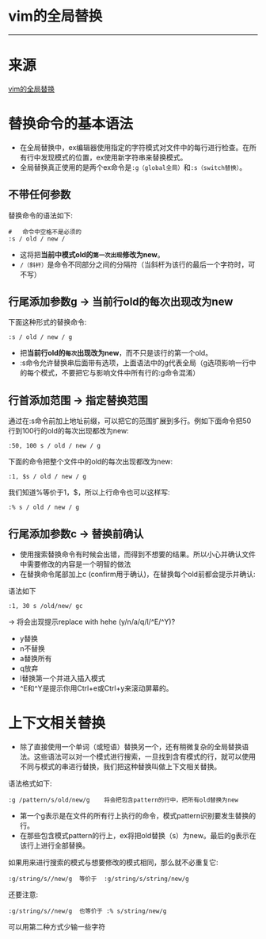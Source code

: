 #   vim的全局替换

---

#   来源
[vim的全局替换](https://blog.csdn.net/shuangde800/article/details/10554513)

#   替换命令的基本语法
+   在全局替换中，ex编辑器使用指定的字符模式对文件中的每行进行检查。在所有行中发现模式的位置，ex使用新字符串来替换模式。
+   全局替换真正使用的是两个ex命令是`:g（global全局）`和`:s（switch替换）`。

##  不带任何参数
替换命令的语法如下:
```
#   命令中空格不是必须的
:s / old / new /  
```
+   这将把**当前中模式old的`第一次出现`修改为new**。
+   `/（斜杆）`是命令不同部分之间的分隔符（当斜杆为该行的最后一个字符时，可不写）

##  行尾添加参数g -> 当前行old的每次出现改为new
下面这种形式的替换命令:
```
:s / old / new / g
```
+   把**当前行old的`每次`出现改为new**，而不只是该行的第一个old。
+   :s命令允许替换串后面带有选项，上面语法中的g代表全局（g选项影响一行中的每个模式，不要把它与影响文件中所有行的:g命令混淆）

##  行首添加范围 -> 指定替换范围
通过在:s命令前加上地址前缀，可以把它的范围扩展到多行。例如下面命令把50行到100行的old的每次出现都改为new:
```
:50, 100 s / old / new / g
```

下面的命令把整个文件中的old的每次出现都改为new:
```
:1, $s / old / new / g
```
我们知道%等价于1，$，所以上行命令也可以这样写:
```
:% s / old / new / g
```

##  行尾添加参数c -> 替换前确认

+   使用搜索替换命令有时候会出错，而得到不想要的结果。所以小心并确认文件中需要修改的内容是一个明智的做法
+   在替换命令尾部加上c (confirm用于确认)，在替换每个old前都会提示并确认:

语法如下
```
:1, 30 s /old/new/ gc
```
-> 将会出现提示replace with hehe (y/n/a/q/l/^E/^Y)?  
+   y替换
+   n不替换
+   a替换所有
+   q放弃
+   l替换第一个并进入插入模式
+   ^E和^Y是提示你用Ctrl+e或Ctrl+y来滚动屏幕的。

#   上下文相关替换
+   除了直接使用一个单词（或短语）替换另一个，还有稍微复杂的全局替换语法。这些语法可以对一个模式进行搜索，一旦找到含有模式的行，就可以使用不同与模式的串进行替换，我们把这种替换叫做上下文相关替换。

语法格式如下:
```
:g /pattern/s/old/new/g    将会把包含pattern的行中，把所有old替换为new
```
+   第一个g表示是在文件的所有行上执行的命令，模式pattern识别要发生替换的行。
+   在那些包含模式pattern的行上，ex将把old替换（s）为new。最后的g表示在该行上进行全部替换。

如果用来进行搜索的模式与想要修改的模式相同，那么就不必重复它:
```
:g/string/s//new/g  等价于  :g/string/s/string/new/g
```
还要注意:
```
:g/string/s//new/g  也等价于 :% s/string/new/g
```
可以用第二种方式少输一些字符
